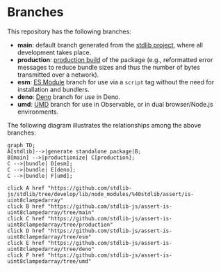 <!--

@license Apache-2.0

Copyright (c) 2022 The Stdlib Authors.

Licensed under the Apache License, Version 2.0 (the "License");
you may not use this file except in compliance with the License.
You may obtain a copy of the License at

    http://www.apache.org/licenses/LICENSE-2.0

Unless required by applicable law or agreed to in writing, software
distributed under the License is distributed on an "AS IS" BASIS,
WITHOUT WARRANTIES OR CONDITIONS OF ANY KIND, either express or implied.
See the License for the specific language governing permissions and
limitations under the License.

-->

# Branches

This repository has the following branches:

-   **main**: default branch generated from the [stdlib project][stdlib-url], where all development takes place.
-   **production**: [production build][production-url] of the package (e.g., reformatted error messages to reduce bundle sizes and thus the number of bytes transmitted over a network).
-   **esm**: [ES Module][esm-url] branch for use via a `script` tag without the need for installation and bundlers.
-   **deno**: [Deno][deno-url] branch for use in Deno.
-   **umd**: [UMD][umd-url] branch for use in Observable, or in dual browser/Node.js environments.

The following diagram illustrates the relationships among the above branches:

```mermaid
graph TD;
A[stdlib]-->|generate standalone package|B;
B[main] -->|productionize| C[production];
C -->|bundle| D[esm];
C -->|bundle| E[deno];
C -->|bundle| F[umd];

click A href "https://github.com/stdlib-js/stdlib/tree/develop/lib/node_modules/%40stdlib/assert/is-uint8clampedarray"
click B href "https://github.com/stdlib-js/assert-is-uint8clampedarray/tree/main"
click C href "https://github.com/stdlib-js/assert-is-uint8clampedarray/tree/production"
click D href "https://github.com/stdlib-js/assert-is-uint8clampedarray/tree/esm"
click E href "https://github.com/stdlib-js/assert-is-uint8clampedarray/tree/deno"
click F href "https://github.com/stdlib-js/assert-is-uint8clampedarray/tree/umd"
```

[stdlib-url]: https://github.com/stdlib-js/stdlib/tree/develop/lib/node_modules/%40stdlib/assert/is-uint8clampedarray
[production-url]: https://github.com/stdlib-js/assert-is-uint8clampedarray/tree/production
[deno-url]: https://github.com/stdlib-js/assert-is-uint8clampedarray/tree/deno
[umd-url]: https://github.com/stdlib-js/assert-is-uint8clampedarray/tree/umd
[esm-url]: https://github.com/stdlib-js/assert-is-uint8clampedarray/tree/esm